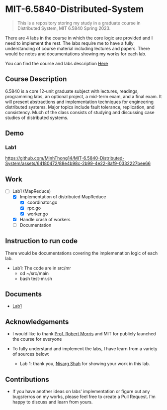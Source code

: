 # MIT-6.5840-Distributed-System

>This is a repository storing my study in a graduate course in Distributed System, MIT 6.5840 Spring 2023. 

There are 4 labs in the course in which the core logic are provided and I need to implement the rest. The labs require me to have a fully understanding of course material including lectures and papers. There would be notes and documentations showing my works for each lab. 

You can find the course and labs description [Here](https://pdos.csail.mit.edu/6.824/index.html)

## Course Description

6.5840 is a core 12-unit graduate subject with lectures, readings, programming labs, an optional project, a mid-term exam, and a final exam. It will present abstractions and implementation techniques for engineering distributed systems. Major topics include fault tolerance, replication, and consistency. Much of the class consists of studying and discussing case studies of distributed systems.

## Demo
  ### Lab1
https://github.com/MinhThong14/MIT-6.5840-Distributed-System/assets/64180472/88e4b98c-2b99-4e22-8af9-0332227bee66

## Work

- [ ] Lab1 (MapReduce)
  - [x] Implementation of distributed MapReduce
    - [x] coordinator.go
    - [x] rpc.go
    - [x] worker.go   
  - [x] Handle crash of workers
  - [ ] Documentation

## Instruction to run code

There would be documentations covering the implemenation logic of each lab.
- Lab1: The code are in src/mr
  - cd ~/src/main
  - bash test-mr.sh

## Documents
- [Lab1](https://github.com/MinhThong14/MIT-6.5840-Distributed-System/wiki/Lab1)

## Acknowledgements

- I would like to thank [Prof. Robert Morris](http://nil.lcs.mit.edu/rtm/) and MIT for publicly launched the course for everyone

- To fully understand and implement the labs, I have learn from a variety of sources below:
  - Lab 1: thank you, [Nisarg Shah](https://github.com/nisarg1499/MIT-6.824-Labs) for showing your work in this lab.

## Contributions
- If you have another ideas on labs' implementation or figure out any bugs/erros on my works, please feel free to create a Pull Request. I'm happy to discuss and learn from yours.
